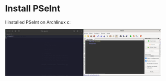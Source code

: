 # Install PSeInt
I installed PSeInt on Archlinux c:

<img alt="pseint" src="../assets/install-pseint.png">